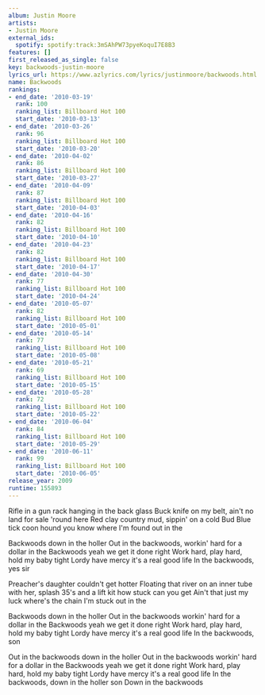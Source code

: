 ```yaml
---
album: Justin Moore
artists:
- Justin Moore
external_ids:
  spotify: spotify:track:3mSAhPW73pyeKoquI7E8B3
features: []
first_released_as_single: false
key: backwoods-justin-moore
lyrics_url: https://www.azlyrics.com/lyrics/justinmoore/backwoods.html
name: Backwoods
rankings:
- end_date: '2010-03-19'
  rank: 100
  ranking_list: Billboard Hot 100
  start_date: '2010-03-13'
- end_date: '2010-03-26'
  rank: 96
  ranking_list: Billboard Hot 100
  start_date: '2010-03-20'
- end_date: '2010-04-02'
  rank: 86
  ranking_list: Billboard Hot 100
  start_date: '2010-03-27'
- end_date: '2010-04-09'
  rank: 87
  ranking_list: Billboard Hot 100
  start_date: '2010-04-03'
- end_date: '2010-04-16'
  rank: 82
  ranking_list: Billboard Hot 100
  start_date: '2010-04-10'
- end_date: '2010-04-23'
  rank: 82
  ranking_list: Billboard Hot 100
  start_date: '2010-04-17'
- end_date: '2010-04-30'
  rank: 77
  ranking_list: Billboard Hot 100
  start_date: '2010-04-24'
- end_date: '2010-05-07'
  rank: 82
  ranking_list: Billboard Hot 100
  start_date: '2010-05-01'
- end_date: '2010-05-14'
  rank: 77
  ranking_list: Billboard Hot 100
  start_date: '2010-05-08'
- end_date: '2010-05-21'
  rank: 69
  ranking_list: Billboard Hot 100
  start_date: '2010-05-15'
- end_date: '2010-05-28'
  rank: 72
  ranking_list: Billboard Hot 100
  start_date: '2010-05-22'
- end_date: '2010-06-04'
  rank: 84
  ranking_list: Billboard Hot 100
  start_date: '2010-05-29'
- end_date: '2010-06-11'
  rank: 99
  ranking_list: Billboard Hot 100
  start_date: '2010-06-05'
release_year: 2009
runtime: 155893
---
```

Rifle in a gun rack hanging in the back glass
Buck knife on my belt, ain't no land for sale 'round here
Red clay country mud, sippin' on a cold Bud
Blue tick coon hound you know where I'm found out in the


Backwoods down in the holler
Out in the backwoods, workin' hard for a dollar in the
Backwoods yeah we get it done right
Work hard, play hard, hold my baby tight
Lordy have mercy it's a real good life
In the backwoods, yes sir

Preacher's daughter couldn't get hotter
Floating that river on an inner tube with her, splash
35's and a lift kit how stuck can you get
Ain't that just my luck where's the chain I'm stuck out in the


Backwoods down in the holler
Out in the backwoods workin' hard for a dollar in the
Backwoods yeah we get it done right
Work hard, play hard, hold my baby tight
Lordy have mercy it's a real good life
In the backwoods, son


Out in the backwoods down in the holler
Out in the backwoods workin' hard for a dollar in the
Backwoods yeah we get it done right
Work hard, play hard, hold my baby tight
Lordy have mercy it's a real good life
In the backwoods, down in the holler son
Down in the backwoods

